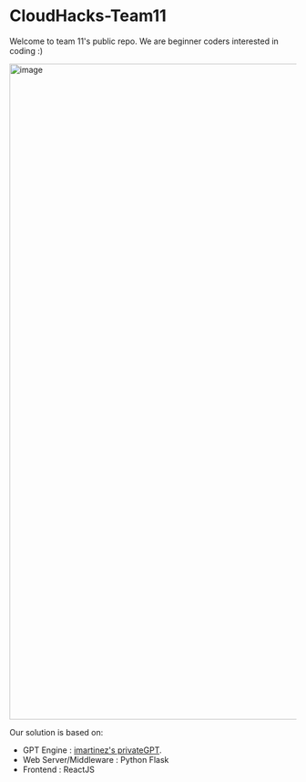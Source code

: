 # CloudHacks-Team11
Welcome to team 11's public repo. We are beginner coders interested in coding :)

<img width="1150" alt="image" src="https://github.com/keefhub/CloudHacks-Team11/assets/88809233/619ff21c-2148-4b9a-bc7b-1993c6d4efa1">

Our solution is based on: 
- GPT Engine : [imartinez's privateGPT](https://github.com/imartinez/privateGPT).
- Web Server/Middleware : Python Flask
- Frontend : ReactJS
